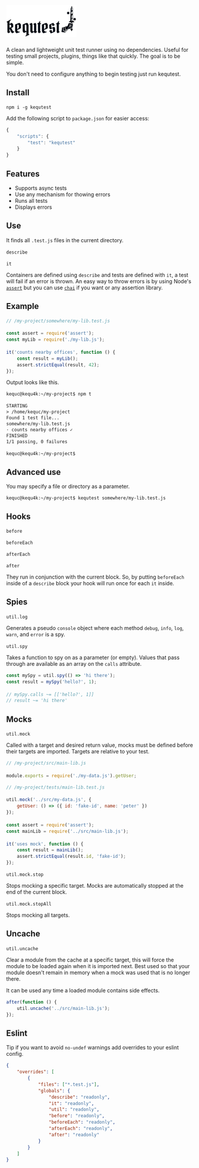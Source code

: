 # <img alt="kequtest" src="https://github.com/Kequc/kequtest/raw/main/logo.png" width="190" height="85" />

A clean and lightweight unit test runner using no dependencies. Useful for testing small projects, plugins, things like that quickly. The goal is to be simple.

You don't need to configure anything to begin testing just run kequtest.

## Install

```
npm i -g kequtest
```

Add the following script to `package.json` for easier access:

```javascript
{
    "scripts": {
        "test": "kequtest"
    }
}
```

## Features

* Supports async tests
* Use any mechanism for thowing errors
* Runs all tests
* Displays errors

## Use

It finds all `.test.js` files in the current directory.

`describe`

`it`

Containers are defined using `describe` and tests are defined with `it`, a test will fail if an error is thrown. An easy way to throw errors is by using Node's [`assert`](https://nodejs.org/api/assert.html) but you can use [`chai`](https://www.npmjs.com/package/chai) if you want or any assertion library.

## Example

```javascript
// /my-project/somewhere/my-lib.test.js

const assert = require('assert');
const myLib = require('./my-lib.js');

it('counts nearby offices', function () {
    const result = myLib();
    assert.strictEqual(result, 42);
});
```

Output looks like this.

```
kequc@kequ4k:~/my-project$ npm t

STARTING
> /home/kequc/my-project
Found 1 test file...
somewhere/my-lib.test.js
· counts nearby offices ✓
FINISHED
1/1 passing, 0 failures

kequc@kequ4k:~/my-project$
```

## Advanced use

You may specify a file or directory as a parameter.

```
kequc@kequ4k:~/my-project$ kequtest somewhere/my-lib.test.js
```

## Hooks

`before`

`beforeEach`

`afterEach`

`after`

They run in conjunction with the current block. So, by putting `beforeEach` inside of a `describe` block your hook will run once for each `it` inside.

## Spies

`util.log`

Generates a pseudo `console` object where each method `debug`, `info`, `log`, `warn`, and `error` is a spy.

`util.spy`

Takes a function to spy on as a parameter (or empty). Values that pass through are available as an array on the `calls` attribute.

```javascript
const mySpy = util.spy(() => 'hi there');
const result = mySpy('hello?', 1);

// mySpy.calls ~= [['hello?', 1]]
// result ~= 'hi there'
```

## Mocks

`util.mock`

Called with a target and desired return value, mocks must be defined before their targets are imported. Targets are relative to your test.

```javascript
// /my-project/src/main-lib.js

module.exports = require('./my-data.js').getUser;
```
```javascript
// /my-project/tests/main-lib.test.js

util.mock('../src/my-data.js', {
    getUser: () => ({ id: 'fake-id', name: 'peter' })
});

const assert = require('assert');
const mainLib = require('../src/main-lib.js');

it('uses mock', function () {
    const result = mainLib();
    assert.strictEqual(result.id, 'fake-id');
});
```

`util.mock.stop`

Stops mocking a specific target. Mocks are automatically stopped at the end of the current block. 

`util.mock.stopAll`

Stops mocking all targets.

## Uncache

`util.uncache`

Clear a module from the cache at a specific target, this will force the module to be loaded again when it is imported next. Best used so that your module doesn't remain in memory when a mock was used that is no longer there.

It can be used any time a loaded module contains side effects.

```javascript
after(function () {
    util.uncache('../src/main-lib.js');
});
```

## Eslint

Tip if you want to avoid `no-undef` warnings add overrides to your eslint config.

```json
{
    "overrides": [
        {
            "files": ["*.test.js"],
            "globals": {
                "describe": "readonly",
                "it": "readonly",
                "util": "readonly",
                "before": "readonly",
                "beforeEach": "readonly",
                "afterEach": "readonly",
                "after": "readonly"
            }
        }
    ]
}
```
